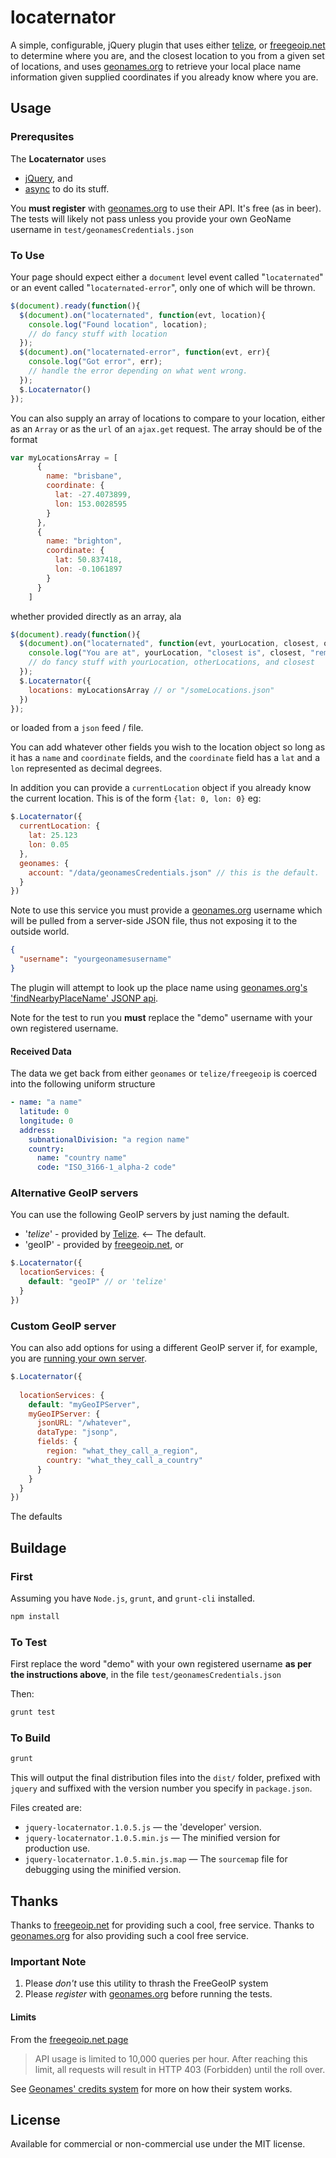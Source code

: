 locaternator
============

A simple, configurable, jQuery plugin that uses either [telize](http://www.telize.com), or 
[freegeoip.net](http://freegeoip.net)  to determine where you are, and the closest location to you
from a given set of locations, and uses [geonames.org](http://www.geonames.org) to retrieve your
local place name information given supplied coordinates if you already know where you are.

## Usage

### Prerequsites

The **Locaternator** uses

* [jQuery](https://jquery.com), and 
* [async](https://github.com/caolan/async) to do its stuff.

You **must register** with [geonames.org](http://www.geonames.org) to use their API.  It's free (as in beer).
The tests will likely not pass unless you provide your own GeoName username in `test/geonamesCredentials.json`

### To Use

Your page should expect either a `document` level event called "`locaternated`" or
an event called "`locaternated-error`", only one of which will be thrown.

```javascript
$(document).ready(function(){
  $(document).on("locaternated", function(evt, location){
    console.log("Found location", location);
    // do fancy stuff with location
  });
  $(document).on("locaternated-error", function(evt, err){
    console.log("Got error", err);
    // handle the error depending on what went wrong.
  });
  $.Locaternator()
});
```

You can also supply an array of locations to compare to your location, either as an `Array` or as the
`url` of an `ajax.get` request.  The array should be of the format

```javascript
var myLocationsArray = [
      {
        name: "brisbane",
        coordinate: {
          lat: -27.4073899,
          lon: 153.0028595
        }
      },
      {
        name: "brighton",
        coordinate: {
          lat: 50.837418,
          lon: -0.1061897
        }
      }
    ]
```

whether provided directly as an array, ala

```javascript
$(document).ready(function(){
  $(document).on("locaternated", function(evt, yourLocation, closest, otherLocations){
    console.log("You are at", yourLocation, "closest is", closest, "remaining locations sorted by distance", otherLocations);
    // do fancy stuff with yourLocation, otherLocations, and closest
  });
  $.Locaternator({
    locations: myLocationsArray // or "/someLocations.json"
  })
});
```
or loaded from a `json` feed / file.

You can add whatever other fields you wish to the location object so long as it has a `name` and `coordinate` fields,
and the `coordinate` field has a `lat` and a `lon` represented as decimal degrees.

In addition you can provide a `currentLocation` object if you already know the current location.
This is of the form `{lat: 0, lon: 0}` eg:

```javascript
$.Locaternator({
  currentLocation: {
    lat: 25.123
    lon: 0.05
  },
  geonames: {
    account: "/data/geonamesCredentials.json" // this is the default.
  }
})
```

Note to use this service you must provide a [geonames.org](http://www.geonames.org) username which will be pulled from a server-side JSON file, thus not exposing it to the outside world.

```json
{
  "username": "yourgeonamesusername"
}
```

The plugin will attempt to look up the place name using [geonames.org's 'findNearbyPlaceName' JSONP api](http://www.geonames.org/export/web-services.html#findNearbyPlaceName).

Note for the test to run you **must** replace the "demo" username with your own registered username.

#### Received Data

The data we get back from either `geonames` or `telize/freegeoip` is coerced into the following uniform structure

```yml
- name: "a name"
  latitude: 0
  longitude: 0
  address:
    subnationalDivision: "a region name"
    country:
      name: "country name"
      code: "ISO_3166-1_alpha-2 code"
```

### Alternative GeoIP servers

You can use the following GeoIP servers by just naming the default.

* '*telize*' - provided by [Telize](http://www.telize.com). <-- The default.
* 'geoIP' - provided by [freegeoip.net](http://www.freegeoip.net), or

```javascript
$.Locaternator({
  locationServices: {
    default: "geoIP" // or 'telize'
  }
})
```


### Custom GeoIP server

You can also add options for using a different GeoIP server if, for example, you are
[running your own server](https://github.com/fiorix/freegeoip).

```javascript
$.Locaternator({
  
  locationServices: {
    default: "myGeoIPServer",
    myGeoIPServer: {
      jsonURL: "/whatever",
      dataType: "jsonp",
      fields: {
        region: "what_they_call_a_region",
        country: "what_they_call_a_country"
      }
    }
  }
})
```

The defaults 

## Buildage

### First

Assuming you have `Node.js`, `grunt`, and `grunt-cli` installed.

```bash
npm install
```

### To Test

First replace the word "demo" with your own registered username **as per the instructions above**, in 
the file `test/geonamesCredentials.json`

Then:

```bash
grunt test
```

### To Build

```bash
grunt
```

This will output the final distribution files into the `dist/` folder, prefixed with `jquery` and suffixed with the version number you specify in `package.json`.

Files created are:

* `jquery-locaternator.1.0.5.js` — the 'developer' version.
* `jquery-locaternator.1.0.5.min.js` — The minified version for production use.
* `jquery-locaternator.1.0.5.min.js.map` — The `sourcemap` file for debugging using the minified version.

## Thanks

Thanks to [freegeoip.net](http://www.freegeoip.net) for providing such a cool, free service.
Thanks to [geonames.org](http://www.geonames.org) for also providing such a cool free service.

### Important Note

1. Please *don't* use this utility to thrash the FreeGeoIP system
2. Please *register* with [geonames.org](http://www.geonames.org) before running the tests.

#### Limits

From the [freegeoip.net page](http://freegeoip.net)

> API usage is limited to 10,000 queries per hour.
> After reaching this limit, all requests will result
> in HTTP 403 (Forbidden) until the roll over.

See [Geonames' credits system](http://www.geonames.org/export/credits.html) for more on how their system works.

## License

Available for commercial or non-commercial use under the MIT license.
